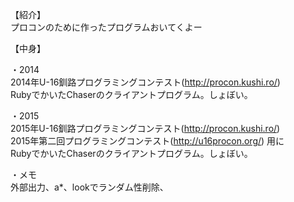 【紹介】  
プロコンのために作ったプログラムおいてくよー  


【中身】  

・2014  
2014年U-16釧路プログラミングコンテスト(http://procon.kushi.ro/)  
RubyでかいたChaserのクライアントプログラム。しょぼい。  

・2015  
2015年U-16釧路プログラミングコンテスト(http://procon.kushi.ro/)  
2015年第二回プログラミングコンテスト(http://u16procon.org/) 用に  
RubyでかいたChaserのクライアントプログラム。しょぼい。  

・メモ  
外部出力、a*、lookでランダム性削除、  
